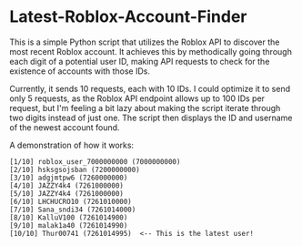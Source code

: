 # Latest-Roblox-Account-Finder
This is a simple Python script that utilizes the Roblox API to discover the most recent Roblox account. It achieves this by methodically going through each digit of a potential user ID, making API requests to check for the existence of accounts with those IDs.

Currently, it sends 10 requests, each with 10 IDs. I could optimize it to send only 5 requests, as the Roblox API endpoint allows up to 100 IDs per request, but I'm feeling a bit lazy about making the script iterate through two digits instead of just one. The script then displays the ID and username of the newest account found.

A demonstration of how it works:
```
[1/10] roblox_user_7000000000 (7000000000)
[2/10] hsksgsojsban (7200000000)
[3/10] adgjmtpw6 (7260000000)
[4/10] JAZZY4k4 (7261000000)
[5/10] JAZZY4k4 (7261000000)
[6/10] LHCHUCRO10 (7261010000)
[7/10] Sana_sndi34 (7261014000)
[8/10] KalluV100 (7261014900)
[9/10] malak1a40 (7261014990)
[10/10] Thur00741 (7261014995)  <-- This is the latest user!
```
